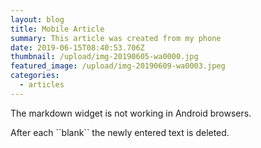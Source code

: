 ```yaml
---
layout: blog
title: Mobile Article
summary: This article was created from my phone
date: 2019-06-15T08:40:53.706Z
thumbnail: /upload/img-20190605-wa0000.jpg
featured_image: /upload/img-20190609-wa0003.jpeg
categories:
  - articles
---
```

The markdown widget is not working in Android browsers.

After each \`\`blank\`\` the newly entered text is deleted.
